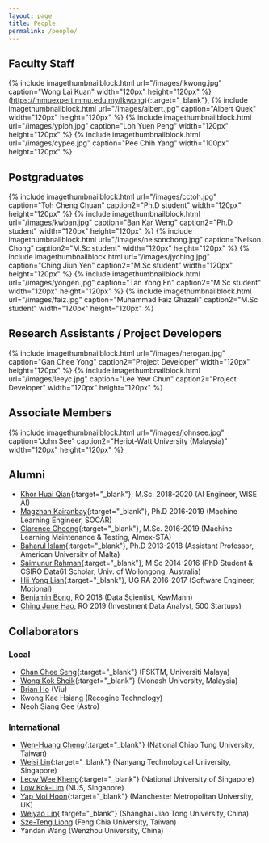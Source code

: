 ```yaml
---
layout: page
title: People
permalink: /people/
---
```


## Faculty Staff

{% include imagethumbnailblock.html url="/images/lkwong.jpg" caption="Wong Lai Kuan" width="120px" height="120px"  %}(https://mmuexpert.mmu.edu.my/lkwong){:target="_blank"},
{% include imagethumbnailblock.html url="/images/albert.jpg" caption="Albert Quek" width="120px" height="120px"  %}
{% include imagethumbnailblock.html url="/images/yploh.jpg" caption="Loh Yuen Peng" width="120px" height="120px"  %}
{% include imagethumbnailblock.html url="/images/cypee.jpg" caption="Pee Chih Yang" width="100px" height="120px" %}

## Postgraduates
{% include imagethumbnailblock.html url="/images/cctoh.jpg" caption="Toh Cheng Chuan" caption2="Ph.D student" width="120px" height="120px"  %}
{% include imagethumbnailblock.html url="/images/kwban.jpg" caption="Ban Kar Weng" caption2="Ph.D student" width="120px" height="120px"  %}
{% include imagethumbnailblock.html url="/images/nelsonchong.jpg" caption="Nelson Chong" caption2="M.Sc student" width="120px" height="120px"  %}
{% include imagethumbnailblock.html url="/images/jyching.jpg" caption="Ching Jiun Yen" caption2="M.Sc student" width="120px" height="120px"  %}
{% include imagethumbnailblock.html url="/images/yongen.jpg" caption="Tan Yong En" caption2="M.Sc student" width="120px" height="120px"  %}
{% include imagethumbnailblock.html url="/images/faiz.jpg" caption="Muhammad Faiz Ghazali" caption2="M.Sc student" width="120px" height="120px"  %}


## Research Assistants / Project Developers
{% include imagethumbnailblock.html url="/images/nerogan.jpg" caption="Gan Chee Yong" caption2="Project Developer" width="120px" height="120px"  %}
{% include imagethumbnailblock.html url="/images/leeyc.jpg" caption="Lee Yew Chun" caption2="Project Developer" width="120px" height="120px"  %}

## Associate Members
{% include imagethumbnailblock.html url="/images/johnsee.jpg" caption="John See" caption2="Heriot-Watt University (Malaysia)" width="120px" height="120px"  %}

## Alumni
- [Khor Huai Qian](https://www.linkedin.com/in/iceboy95){:target="_blank"}, M.Sc. 2018-2020 (AI Engineer, WISE AI)
- [Magzhan Kairanbay](https://www.linkedin.com/in/magzhan-kairanbay-72957160/){:target="_blank"}, Ph.D 2016-2019 (Machine Learning Engineer, SOCAR)
- [Clarence Cheong](https://brighttux.github.io/){:target="_blank"}, M.Sc. 2016-2019 (Machine Learning Maintenance & Testing, Almex-STA)
- [Baharul Islam](https://aum.edu.mt/faculty/){:target="_blank"}, Ph.D 2013-2018 (Assistant Professor, American University of Malta)
- [Saimunur Rahman](http://saimunur.github.io/){:target="_blank"}, M.Sc 2014-2016 (PhD Student & CSIRO Data61 Scholar, Univ. of Wollongong, Australia)
- [Hii Yong Lian](https://github.com/HiiYL){:target="_blank"}, UG RA 2016-2017 (Software Engineer, Motional)   
- [Benjamin Bong](https://www.linkedin.com/in/benjamin-bong-a36335152/), RO 2018 (Data Scientist, KewMann)
- [Ching June Hao](https://www.linkedin.com/in/chingjunehao/), RO 2019 (Investment Data Analyst, 500 Startups)

## Collaborators

### Local
- [Chan Chee Seng](http://web.fsktm.um.edu.my/~cschan/){:target="_blank"} (FSKTM, Universiti Malaya)
- [Wong Kok Sheik](https://www.monash.edu.my/it/staff/academic-staff/a-prof-wong-kok-sheik){:target="_blank"} (Monash University, Malaysia)
- [Brian Ho](https://www.linkedin.com/in/brian-ho-%E4%BD%95%E9%97%B1%E9%97%B3/) (Viu)
- Kwong Kae Hsiang (Recogine Technology)
- Neoh Siang Gee (Astro)


### International
- [Wen-Huang Cheng](http://aimmlab.nctu.edu.tw/whcheng/index.html){:target="_blank"} (National Chiao Tung University, Taiwan)
- [Weisi Lin](http://www.ntu.edu.sg/home/wslin/){:target="_blank"} (Nanyang Technological University, Singapore)
- [Leow Wee Kheng](http://www.comp.nus.edu.sg/~leowwk/){:target="_blank"} (National University of Singapore)
- [Low Kok-Lim](http://comp.nus.edu.sg/~lowkl) (NUS, Singapore)
- [Yap Moi Hoon](http://www2.docm.mmu.ac.uk/STAFF/M.Yap/){:target="_blank"} (Manchester Metropolitan University, UK)
- [Weiyao Lin](http://weiyaolin.github.io/){:target="_blank"} (Shanghai Jiao Tong University, China)
- [Sze-Teng Liong](https://scholar.google.com/citations?user=NBiJb4wAAAAJ&hl=en) (Feng Chia University, Taiwan)
- Yandan Wang (Wenzhou University, China)
